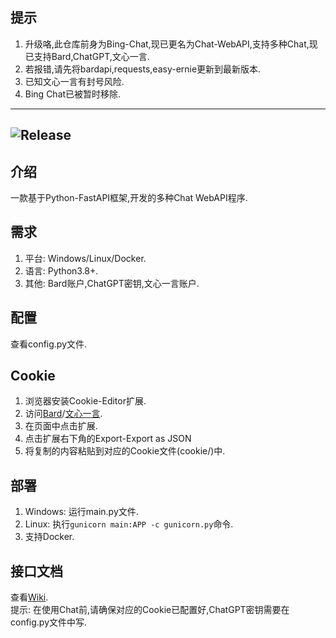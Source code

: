 ## 提示
1. 升级咯,此仓库前身为Bing-Chat,现已更名为Chat-WebAPI,支持多种Chat,现已支持Bard,ChatGPT,文心一言.
2. 若报错,请先将bardapi,requests,easy-ernie更新到最新版本.
3. 已知文心一言有封号风险.
4. Bing Chat已被暂时移除.
---
![Release](https://img.shields.io/badge/Release-0.1.7-blue)
---
## 介绍
一款基于Python-FastAPI框架,开发的多种Chat WebAPI程序.
## 需求
1. 平台: Windows/Linux/Docker.
2. 语言: Python3.8+.
3. 其他: Bard账户,ChatGPT密钥,文心一言账户.
## 配置
查看config.py文件.
## Cookie
1. 浏览器安装Cookie-Editor扩展.
2. 访问[Bard](https://bard.google.com)/[文心一言](https://yiyan.baidu.com).
3. 在页面中点击扩展.
4. 点击扩展右下角的Export-Export as JSON
5. 将复制的内容粘贴到对应的Cookie文件(cookie/)中.
## 部署
1. Windows: 运行main.py文件.
2. Linux: 执行`gunicorn main:APP -c gunicorn.py`命令.
3. 支持Docker.
## 接口文档
查看[Wiki](https://github.com/XiaoXinYo/Chat-WebAPI/wiki).  
提示: 在使用Chat前,请确保对应的Cookie已配置好,ChatGPT密钥需要在config.py文件中写.